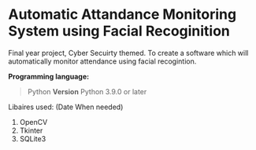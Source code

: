 # Automatic Attandance Monitoring System using Facial Recoginition

Final year project, Cyber Secuirty themed.
To create a software which will automatically monitor attendance using facial recogintion.

**Programming language:**
> Python
**Version**
> Python 3.9.0 or later


Libaires used: (Date When needed)
1. OpenCV
2. Tkinter
3. SQLite3
